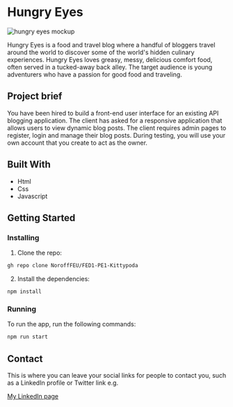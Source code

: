 
# Hungry Eyes

![hungry eyes mockup](https://github.com/NoroffFEU/FED1-PE1-Kittypoda/assets/146728692/227d1c64-fa1e-490f-a686-a4a44a7df7cf)


Hungry Eyes is a food and travel blog where a handful of bloggers travel around the world to discover some of the world's hidden culinary experiences. Hungry Eyes loves greasy, messy, delicious comfort food, often served in a tucked-away back alley. The target audience is young adventurers who have a passion for good food and traveling.

## Project brief

You have been hired to build a front-end user interface for an existing API blogging application. The client has asked for a responsive application that allows users to view dynamic blog posts. The client requires admin pages to register, login and manage their blog posts. During testing, you will use your own account that you create to act as the owner.

## Built With

- Html
- Css
- Javascript

## Getting Started

### Installing

1. Clone the repo:

```bash
gh repo clone NoroffFEU/FED1-PE1-Kittypoda
```

2. Install the dependencies:

```
npm install
```

### Running

To run the app, run the following commands:

```bash
npm run start
```

## Contact

This is where you can leave your social links for people to contact you, such as a LinkedIn profile or Twitter link e.g.

[My LinkedIn page](www.linkedin.com)
